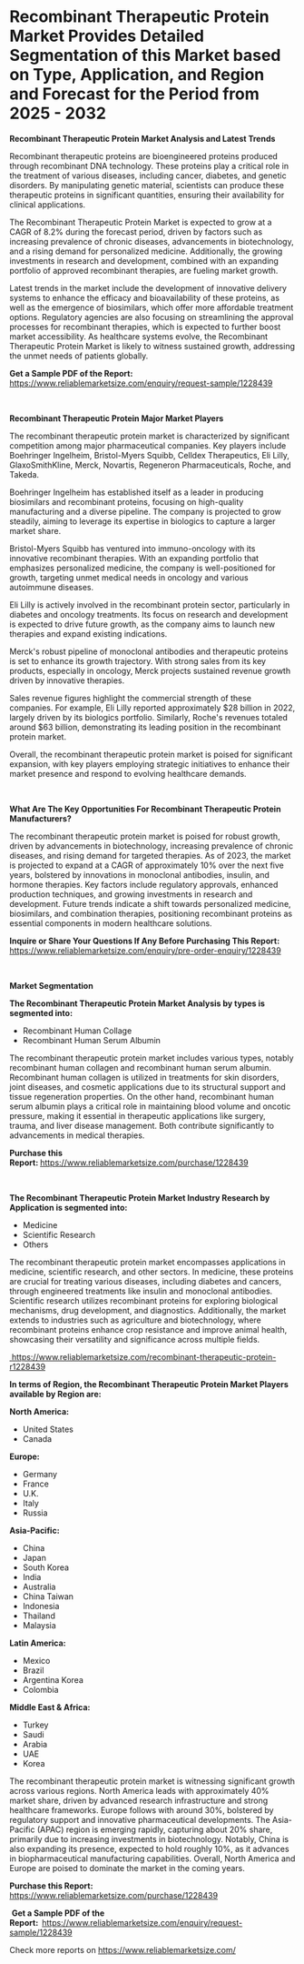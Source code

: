 <p><h1>Recombinant Therapeutic Protein Market Provides Detailed Segmentation of this Market based on Type, Application, and Region and Forecast for the Period from 2025 - 2032</h1></p><p><strong>Recombinant Therapeutic Protein Market Analysis and Latest Trends</strong></p>
<p><p>Recombinant therapeutic proteins are bioengineered proteins produced through recombinant DNA technology. These proteins play a critical role in the treatment of various diseases, including cancer, diabetes, and genetic disorders. By manipulating genetic material, scientists can produce these therapeutic proteins in significant quantities, ensuring their availability for clinical applications.</p><p>The Recombinant Therapeutic Protein Market is expected to grow at a CAGR of 8.2% during the forecast period, driven by factors such as increasing prevalence of chronic diseases, advancements in biotechnology, and a rising demand for personalized medicine. Additionally, the growing investments in research and development, combined with an expanding portfolio of approved recombinant therapies, are fueling market growth.</p><p>Latest trends in the market include the development of innovative delivery systems to enhance the efficacy and bioavailability of these proteins, as well as the emergence of biosimilars, which offer more affordable treatment options. Regulatory agencies are also focusing on streamlining the approval processes for recombinant therapies, which is expected to further boost market accessibility. As healthcare systems evolve, the Recombinant Therapeutic Protein Market is likely to witness sustained growth, addressing the unmet needs of patients globally.</p></p>
<p><strong>Get a Sample PDF of the Report:&nbsp;</strong> <a href="https://www.reliablemarketsize.com/enquiry/request-sample/1228439?utm_campaign=3075&utm_medium=2&utm_source=Github&utm_content=ia&utm_term=08032025&utm_id=recombinant-therapeutic-protein">https://www.reliablemarketsize.com/enquiry/request-sample/1228439</a></p>
<p>&nbsp;</p>
<p><strong>Recombinant Therapeutic Protein Major Market Players</strong></p>
<p><p>The recombinant therapeutic protein market is characterized by significant competition among major pharmaceutical companies. Key players include Boehringer Ingelheim, Bristol-Myers Squibb, Celldex Therapeutics, Eli Lilly, GlaxoSmithKline, Merck, Novartis, Regeneron Pharmaceuticals, Roche, and Takeda.</p><p>Boehringer Ingelheim has established itself as a leader in producing biosimilars and recombinant proteins, focusing on high-quality manufacturing and a diverse pipeline. The company is projected to grow steadily, aiming to leverage its expertise in biologics to capture a larger market share.</p><p>Bristol-Myers Squibb has ventured into immuno-oncology with its innovative recombinant therapies. With an expanding portfolio that emphasizes personalized medicine, the company is well-positioned for growth, targeting unmet medical needs in oncology and various autoimmune diseases.</p><p>Eli Lilly is actively involved in the recombinant protein sector, particularly in diabetes and oncology treatments. Its focus on research and development is expected to drive future growth, as the company aims to launch new therapies and expand existing indications.</p><p>Merck's robust pipeline of monoclonal antibodies and therapeutic proteins is set to enhance its growth trajectory. With strong sales from its key products, especially in oncology, Merck projects sustained revenue growth driven by innovative therapies.</p><p>Sales revenue figures highlight the commercial strength of these companies. For example, Eli Lilly reported approximately $28 billion in 2022, largely driven by its biologics portfolio. Similarly, Roche's revenues totaled around $63 billion, demonstrating its leading position in the recombinant protein market.</p><p>Overall, the recombinant therapeutic protein market is poised for significant expansion, with key players employing strategic initiatives to enhance their market presence and respond to evolving healthcare demands.</p></p>
<p>&nbsp;</p>
<p><strong>What Are The Key Opportunities For Recombinant Therapeutic Protein Manufacturers?</strong></p>
<p><p>The recombinant therapeutic protein market is poised for robust growth, driven by advancements in biotechnology, increasing prevalence of chronic diseases, and rising demand for targeted therapies. As of 2023, the market is projected to expand at a CAGR of approximately 10% over the next five years, bolstered by innovations in monoclonal antibodies, insulin, and hormone therapies. Key factors include regulatory approvals, enhanced production techniques, and growing investments in research and development. Future trends indicate a shift towards personalized medicine, biosimilars, and combination therapies, positioning recombinant proteins as essential components in modern healthcare solutions.</p></p>
<p><strong>Inquire or Share Your Questions If Any Before Purchasing This Report:</strong> <a href="https://www.reliablemarketsize.com/enquiry/pre-order-enquiry/1228439?utm_campaign=3075&utm_medium=2&utm_source=Github&utm_content=ia&utm_term=08032025&utm_id=recombinant-therapeutic-protein">https://www.reliablemarketsize.com/enquiry/pre-order-enquiry/1228439</a></p>
<p>&nbsp;</p>
<p><strong>Market Segmentation</strong></p>
<p><strong>The Recombinant Therapeutic Protein Market Analysis by types is segmented into:</strong></p>
<p><ul><li>Recombinant Human Collage</li><li>Recombinant Human Serum Albumin</li></ul></p>
<p><p>The recombinant therapeutic protein market includes various types, notably recombinant human collagen and recombinant human serum albumin. Recombinant human collagen is utilized in treatments for skin disorders, joint diseases, and cosmetic applications due to its structural support and tissue regeneration properties. On the other hand, recombinant human serum albumin plays a critical role in maintaining blood volume and oncotic pressure, making it essential in therapeutic applications like surgery, trauma, and liver disease management. Both contribute significantly to advancements in medical therapies.</p></p>
<p><strong>Purchase this Report:&nbsp;</strong><a href="https://www.reliablemarketsize.com/purchase/1228439?utm_campaign=3075&utm_medium=2&utm_source=Github&utm_content=ia&utm_term=08032025&utm_id=recombinant-therapeutic-protein">https://www.reliablemarketsize.com/purchase/1228439</a></p>
<p>&nbsp;</p>
<p><strong>The Recombinant Therapeutic Protein Market Industry Research by Application is segmented into:</strong></p>
<p><ul><li>Medicine</li><li>Scientific Research</li><li>Others</li></ul></p>
<p><p>The recombinant therapeutic protein market encompasses applications in medicine, scientific research, and other sectors. In medicine, these proteins are crucial for treating various diseases, including diabetes and cancers, through engineered treatments like insulin and monoclonal antibodies. Scientific research utilizes recombinant proteins for exploring biological mechanisms, drug development, and diagnostics. Additionally, the market extends to industries such as agriculture and biotechnology, where recombinant proteins enhance crop resistance and improve animal health, showcasing their versatility and significance across multiple fields.</p></p>
<p><a href="https://www.reliablemarketsize.com/recombinant-therapeutic-protein-r1228439?utm_campaign=3075&utm_medium=2&utm_source=Github&utm_content=ia&utm_term=08032025&utm_id=recombinant-therapeutic-protein">&nbsp;https://www.reliablemarketsize.com/recombinant-therapeutic-protein-r1228439</a></p>
<p><strong>In terms of Region, the Recombinant Therapeutic Protein Market Players available by Region are:</strong></p>
<p>
    <p> <strong> North America: </strong>
        <ul>
            <li>United States</li>
            <li>Canada</li>
        </ul>
        </p> 
    <p> <strong> Europe: </strong>
        <ul>
            <li>Germany</li>
            <li>France</li>
            <li>U.K.</li>
            <li>Italy</li>
            <li>Russia</li>
        </ul>
        </p> 
    <p> <strong> Asia-Pacific: </strong>
        <ul>
            <li>China</li>
            <li>Japan</li>
            <li>South Korea</li>
            <li>India</li>
            <li>Australia</li>
            <li>China Taiwan</li>
            <li>Indonesia</li>
            <li>Thailand</li>
            <li>Malaysia</li>
        </ul>
        </p> 
    <p> <strong> Latin America: </strong>
        <ul>
            <li>Mexico</li>
            <li>Brazil</li>
            <li>Argentina Korea</li>
            <li>Colombia</li>
        </ul>
        </p> 
    <p> <strong> Middle East & Africa: </strong>
        <ul>
            <li>Turkey</li>
            <li>Saudi</li>
            <li>Arabia</li>
            <li>UAE</li>
            <li>Korea</li>
        </ul>
    </p>
    </p>
<p><p>The recombinant therapeutic protein market is witnessing significant growth across various regions. North America leads with approximately 40% market share, driven by advanced research infrastructure and strong healthcare frameworks. Europe follows with around 30%, bolstered by regulatory support and innovative pharmaceutical developments. The Asia-Pacific (APAC) region is emerging rapidly, capturing about 20% share, primarily due to increasing investments in biotechnology. Notably, China is also expanding its presence, expected to hold roughly 10%, as it advances in biopharmaceutical manufacturing capabilities. Overall, North America and Europe are poised to dominate the market in the coming years.</p></p>
<p><strong>Purchase this Report: </strong><a href="https://www.reliablemarketsize.com/purchase/1228439?utm_campaign=3075&utm_medium=2&utm_source=Github&utm_content=ia&utm_term=08032025&utm_id=recombinant-therapeutic-protein">https://www.reliablemarketsize.com/purchase/1228439</a></p>
<p>&nbsp;<strong>Get a Sample PDF of the Report:&nbsp;&nbsp;</strong><a href="https://www.reliablemarketsize.com/enquiry/request-sample/1228439?utm_campaign=3075&utm_medium=2&utm_source=Github&utm_content=ia&utm_term=08032025&utm_id=recombinant-therapeutic-protein">https://www.reliablemarketsize.com/enquiry/request-sample/1228439</a></p>
<p><strong></strong></p>
<p>Check more reports on <a href="https://www.reliablemarketsize.com/?utm_campaign=3075&utm_medium=2&utm_source=Github&utm_content=ia&utm_term=08032025&utm_id=recombinant-therapeutic-protein">https://www.reliablemarketsize.com/</a></p>